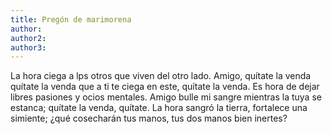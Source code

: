 ```yaml
---
title: Pregón de marimorena
author:  
author2: 
author3: 
---
```

La hora ciega a lps otros
que viven del otro lado.
Amigo, quítate la venda
quítate la venda
que a ti te ciega en este,
quítate la venda.
Es hora de dejar libres
pasiones y ocios mentales.
Amigo bulle mi sangre
mientras la tuya se estanca;
quítate la venda, quítate.
La hora sangró la tierra,
fortalece una simiente;
¿qué cosecharán tus manos,
tus dos manos bien inertes?